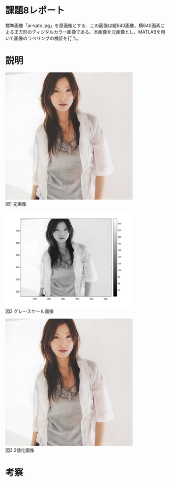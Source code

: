 # 課題8レポート
標準画像「ai-kato.jpg」を原画像とする．この画像は縦640画像，横640画素による正方形のディジタルカラー画像である。本画像を元画像とし、MATLABを用いて画像のラベリングの検証を行う。

# 説明
<img src="https://github.com/SamuraiProject/lecture_image_processing/blob/master/images/origin/ai-kato.jpg" width="400"><br />
図1 元画像 

<img src="https://github.com/SamuraiProject/lecture_image_processing/blob/master/images/kadai8/kato-ai-gs.png?raw=true" width="400"><br />
図2 グレースケール画像

<img src="https://github.com/SamuraiProject/lecture_image_processing/blob/master/images/origin/ai-kato.jpg" width="400"><br />
図3 2値化画像





# 考察
